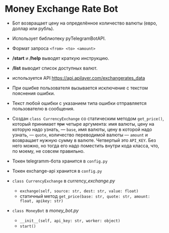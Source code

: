 # Money Exchange Rate Bot

- Бот возвращает цену на определённое количество валюты (евро, доллар или рубль).
- Использует библиотеку pyTelegramBotAPI.
- Формат запроса `<from> <to> <amount>`
- **/start** и **/help** выводят краткую инструкцию.
- **/list** выводит список доступных валют.
- используется API <https://api.apilayer.com/exchangerates_data>
- При ошибке пользователя вызывается исключение с текстом пояснения ошибки.
- Текст любой ошибки с указанием типа ошибки отправляется пользователю в сообщения.
- Создан `class CurrencyExchange` со статическим методом `get_price()`, который принимает ~~три~~ четыре аргумента: имя валюты, цену на которую надо узнать, — `base`, имя валюты, цену в которой надо узнать, — `quote`, количество переводимой валюты — `amount` и возвращает нужную сумму в валюте. Четвертый это `API_KEY`. Без него можно, но тогда его надо поместить внутри кода класса, что, по моему, не совсем правильно.
- Токен telegramm-бота хранится в `config.py`
- Токен exchange-api хранится в `config.py`
- `class CurrencyExchange` в *currency_exchange.py*
  - `exchange(self, source: str, dest: str, value: float)`
  - статичный метод `get_price(base: str, quote: str, amount: float, apikey: str)`

- `class MoneyBot` в *money_bot.py*
  - `__init__(self, api_key: str, worker: object)`
  - `start()`
  